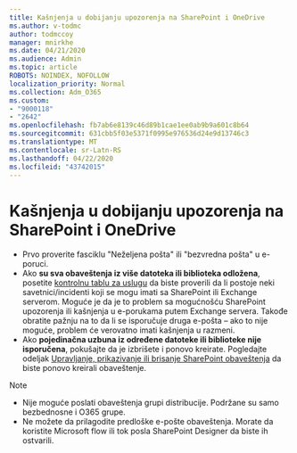 ```yaml
---
title: Kašnjenja u dobijanju upozorenja na SharePoint i OneDrive
ms.author: v-todmc
author: todmccoy
manager: mnirkhe
ms.date: 04/21/2020
ms.audience: Admin
ms.topic: article
ROBOTS: NOINDEX, NOFOLLOW
localization_priority: Normal
ms.collection: Adm_O365
ms.custom:
- "9000118"
- "2642"
ms.openlocfilehash: fb7ab6e8139c46d89b1cae1ee0ab9b9a601c8b64
ms.sourcegitcommit: 631cbb5f03e5371f0995e976536d24e9d13746c3
ms.translationtype: MT
ms.contentlocale: sr-Latn-RS
ms.lasthandoff: 04/22/2020
ms.locfileid: "43742015"
---
```

# <a name="delays-in-receiving-sharepoint-and-onedrive-alerts"></a>Kašnjenja u dobijanju upozorenja na SharePoint i OneDrive

- Prvo proverite fasciklu "Neželjena pošta" ili "bezvredna pošta" u e-poruci.
- Ako **su sva obaveštenja iz više datoteka ili biblioteka odložena**, posetite [kontrolnu tablu za uslugu](https://portal.office.com/adminportal/home?ref=/servicehealth) da biste proverili da li postoje neki savetnici/incidenti koji se mogu imati sa SharePoint ili Exchange serverom. Moguće je da je to problem sa mogućnošću SharePoint upozorenja ili kašnjenja u e-porukama putem Exchange servera. Takođe obratite pažnju na to da li se isporučuje druga e-pošta – ako to nije moguće, problem će verovatno imati kašnjenja u razmeni.
- Ako **pojedinačna uzbuna iz određene datoteke ili biblioteke nije isporučena**, pokušajte da je izbrišete i ponovo kreirate. Pogledajte odeljak [Upravljanje, prikazivanje ili brisanje SharePoint obaveštenja](https://support.microsoft.com/office/manage-view-or-delete-sharepoint-alerts-99dfb19c-9a90-4a8c-aba1-aa8c8afb0de2) da biste ponovo kreirali obaveštenje.

> [!NOTE]
> - Nije moguće poslati obaveštenja grupi distribucije. Podržane su samo bezbednosne i O365 grupe.
> - Ne možete da prilagodite predloške e-pošte obaveštenja. Morate da koristite Microsoft flow ili tok posla SharePoint Designer da biste ih ostvarili.
